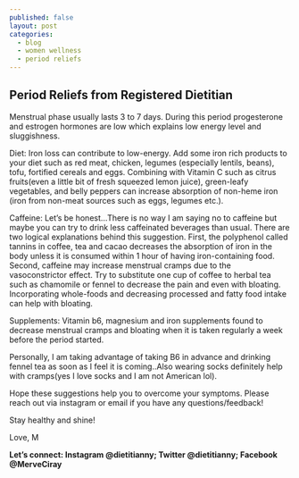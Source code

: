 ```yaml
---
published: false
layout: post
categories:
  - blog
  - women wellness
  - period reliefs
---
```

## Period Reliefs from Registered Dietitian

Menstrual phase usually lasts 3 to 7 days. During this period progesterone and estrogen hormones are low which explains low energy level and sluggishness.

Diet: Iron loss can contribute to low-energy. Add some iron rich products to your diet such as red meat, chicken, legumes (especially lentils, beans), tofu, fortified cereals and eggs. Combining with Vitamin C such as citrus fruits(even a little bit of fresh squeezed lemon juice), green-leafy vegetables, and belly peppers can increase absorption of non-heme iron (iron from non-meat sources such as eggs, legumes etc.). 

Caffeine: Let’s be honest…There is no way I am saying no to caffeine but maybe you can try to drink less caffeinated beverages than usual. There are two logical explanations behind this suggestion. First, the polyphenol called tannins in coffee, tea and cacao decreases the absorption of iron in the body unless it is consumed within 1 hour of having iron-containing food. 
Second, caffeine may increase menstrual cramps due to the vasoconstrictor effect. Try to substitute one cup of coffee to herbal tea such as chamomile or fennel to decrease the pain and even with bloating.
Incorporating whole-foods and decreasing processed and fatty food intake can help with bloating.

Supplements: Vitamin b6, magnesium and iron supplements found to decrease menstrual cramps and bloating when it is taken regularly a week before the period started. 

Personally, I am taking advantage of taking B6 in advance and drinking fennel tea as soon as I feel it is coming..Also wearing socks definitely help with cramps(yes I love socks and I am not American lol).

Hope these suggestions help you to overcome your symptoms. Please reach out via instagram or email if you have any questions/feedback!

Stay healthy and shine!

Love,
M


**Let’s connect: Instagram @dietitianny; Twitter @dietitianny; Facebook @MerveCiray**
